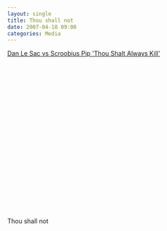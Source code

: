 ```yaml
---
layout: single
title: Thou shall not
date: 2007-04-18 09:00
categories: Media
---
```



<a href="http://www.youtube.com/watch?v=d-MYVv4tgQc">Dan Le Sac vs Scroobius Pip 'Thou Shalt Always Kill'</a>
<object width="425" height="350"><param name="movie" value="http://www.youtube.com/v/d-MYVv4tgQc"></param><param name="wmode" value="transparent"></param><embed src="http://www.youtube.com/v/d-MYVv4tgQc" type="application/x-shockwave-flash" wmode="transparent" width="425" height="350"></embed></object>

Thou shall not
